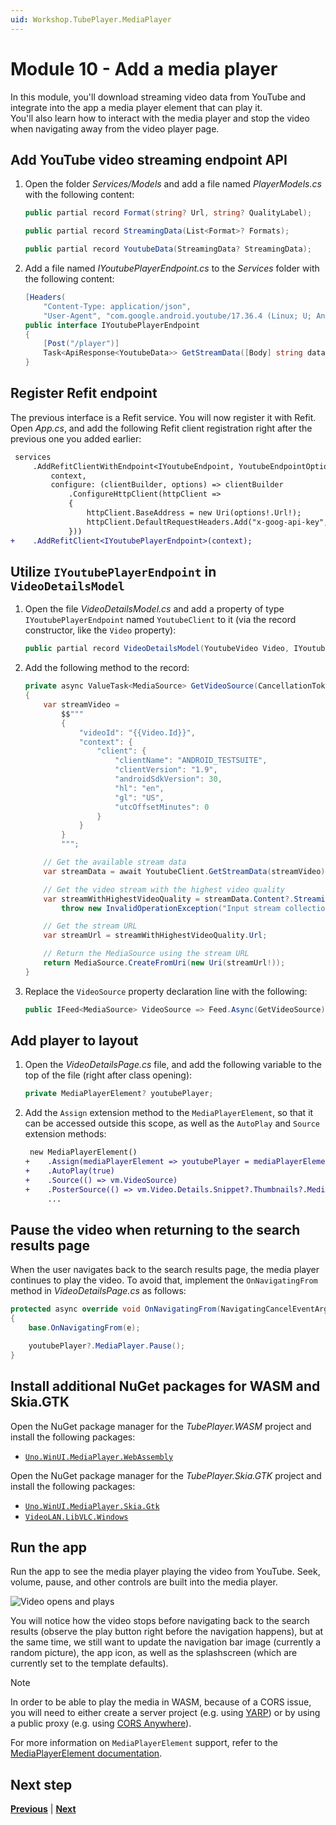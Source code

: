 ```yaml
---
uid: Workshop.TubePlayer.MediaPlayer
---
```


# Module 10 - Add a media player

In this module, you'll download streaming video data from YouTube and integrate into the app a media player element that can play it.  
You'll also learn how to interact with the media player and stop the video when navigating away from the video player page.

## Add YouTube video streaming endpoint API

1. Open the folder *Services/Models* and add a file named *PlayerModels.cs* with the following content:

    ```csharp
    public partial record Format(string? Url, string? QualityLabel);
    
    public partial record StreamingData(List<Format>? Formats);
    
    public partial record YoutubeData(StreamingData? StreamingData);
    ```

1. Add a file named *IYoutubePlayerEndpoint.cs* to the *Services* folder with the following content:

    ```csharp
    [Headers(
        "Content-Type: application/json",
        "User-Agent", "com.google.android.youtube/17.36.4 (Linux; U; Android 12; GB) gzip")]
    public interface IYoutubePlayerEndpoint
    {
        [Post("/player")]
        Task<ApiResponse<YoutubeData>> GetStreamData([Body] string data, CancellationToken cancellationToken = default);
    }
    ```

## Register Refit endpoint

The previous interface is a Refit service. You will now register it with Refit. Open *App.cs*, and add the following Refit client registration right after the previous one you added earlier:

```diff
 services
     .AddRefitClientWithEndpoint<IYoutubeEndpoint, YoutubeEndpointOptions>(
         context,
         configure: (clientBuilder, options) => clientBuilder
             .ConfigureHttpClient(httpClient =>
             {
                 httpClient.BaseAddress = new Uri(options!.Url!);
                 httpClient.DefaultRequestHeaders.Add("x-goog-api-key", options.ApiKey);
             }))
+    .AddRefitClient<IYoutubePlayerEndpoint>(context);
```

## Utilize `IYoutubePlayerEndpoint` in `VideoDetailsModel`

1. Open the file *VideoDetailsModel.cs* and add a property of type `IYoutubePlayerEndpoint` named `YoutubeClient` to it (via the record constructor, like the `Video` property):

    ```csharp
    public partial record VideoDetailsModel(YoutubeVideo Video, IYoutubePlayerEndpoint YoutubeClient)
    ```

1. Add the following method to the record:

    ```csharp
    private async ValueTask<MediaSource> GetVideoSource(CancellationToken ct)
    {
        var streamVideo = 
            $$"""
            {
                "videoId": "{{Video.Id}}",
                "context": {
                    "client": {
                        "clientName": "ANDROID_TESTSUITE",
                        "clientVersion": "1.9",
                        "androidSdkVersion": 30,
                        "hl": "en",
                        "gl": "US",
                        "utcOffsetMinutes": 0
                    }
                }
            }
            """;
    
        // Get the available stream data
        var streamData = await YoutubeClient.GetStreamData(streamVideo);
    
        // Get the video stream with the highest video quality
        var streamWithHighestVideoQuality = streamData.Content?.StreamingData?.Formats?.OrderByDescending(s => s.QualityLabel).FirstOrDefault() ??
            throw new InvalidOperationException("Input stream collection is empty.");
    
        // Get the stream URL
        var streamUrl = streamWithHighestVideoQuality.Url;
    
        // Return the MediaSource using the stream URL
        return MediaSource.CreateFromUri(new Uri(streamUrl!));
    }
    ```

1. Replace the `VideoSource` property declaration line with the following:

    ```csharp
    public IFeed<MediaSource> VideoSource => Feed.Async(GetVideoSource);
    ```

## Add player to layout

1. Open the *VideoDetailsPage.cs* file, and add the following variable to the top of the file (right after class opening):

    ```csharp
    private MediaPlayerElement? youtubePlayer;
    ```

1. Add the `Assign` extension method to the `MediaPlayerElement`, so that it can be accessed outside this scope, as well as the `AutoPlay` and `Source` extension methods:

    ```diff
     new MediaPlayerElement()
    +    .Assign(mediaPlayerElement => youtubePlayer = mediaPlayerElement)
    +    .AutoPlay(true)
    +    .Source(() => vm.VideoSource)
    +    .PosterSource(() => vm.Video.Details.Snippet?.Thumbnails?.Medium?.Url!)
         ...
    ```

## Pause the video when returning to the search results page

When the user navigates back to the search results page, the media player continues to play the video. To avoid that, implement the `OnNavigatingFrom` method in *VideoDetailsPage.cs* as follows:

```csharp
protected async override void OnNavigatingFrom(NavigatingCancelEventArgs e)
{
    base.OnNavigatingFrom(e);

    youtubePlayer?.MediaPlayer.Pause();
}
```

## Install additional NuGet packages for WASM and Skia.GTK

Open the NuGet package manager for the *TubePlayer.WASM* project and install the following packages:

- [`Uno.WinUI.MediaPlayer.WebAssembly`](https://www.nuget.org/packages/Uno.WinUI.MediaPlayer.WebAssembly)

Open the NuGet package manager for the *TubePlayer.Skia.GTK* project and install the following packages:

- [`Uno.WinUI.MediaPlayer.Skia.Gtk`](https://www.nuget.org/packages/Uno.WinUI.MediaPlayer.Skia.Gtk)
- [`VideoLAN.LibVLC.Windows`](https://www.nuget.org/packages/VideoLAN.LibVLC.Windows)

## Run the app

Run the app to see the media player playing the video from YouTube. Seek, volume, pause, and other controls are built into the media player.

![Video opens and plays](ui-output.gif)

You will notice how the video stops before navigating back to the search results (observe the play button right before the navigation happens), but at the same time, we still want to update the navigation bar image (currently a random picture), the app icon, as well as the splashscreen (which are currently set to the template defaults).

> [!NOTE]
> In order to be able to play the media in WASM, because of a CORS issue, you will need to either create a server project (e.g. using [YARP](https://chat.openai.com/share/d633a7b6-1b3c-4730-a60b-96dfd97baa0a)) or by using a public proxy (e.g. using [CORS Anywhere](https://github.com/Rob--W/cors-anywhere)).

For more information on `MediaPlayerElement` support, refer to the [MediaPlayerElement documentation](https://aka.platform.uno/mediaplayerelement).

## Next step

**[Previous](xref:Workshop.TubePlayer.FeedView "FeedView None and Error templates")** | **[Next](xref:Workshop.TubePlayer.Finalization "App finalization")**
